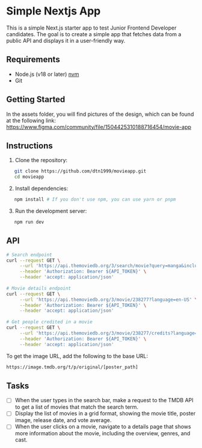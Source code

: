 # Simple Nextjs App

This is a simple Next.js starter app to test Junior Frontend Developer candidates. The goal is to create a simple app
that fetches data from a public API and displays it in a user-friendly way.

## Requirements

- Node.js (v18 or later) [nvm](https://github.com/nvm-sh/nvm)
- Git

## Getting Started

In the assets folder, you will find pictures of the design, which can be found at the following
link: https://www.figma.com/community/file/1504425310188716454/movie-app

## Instructions

1. Clone the repository:

```bash
   git clone https://github.com/dtn1999/movieapp.git
   cd movieapp
```

2. Install dependencies:

```bash
   npm install # If you don't use npm, you can use yarn or pnpm
```

3. Run the development server:

```bash
   npm run dev
```

## API

```bash
# Search endpoint
curl --request GET \
     --url 'https://api.themoviedb.org/3/search/movie?query=manga&include_adult=false&language=en-US&page=1' \
     --header 'Authorization: Bearer ${API_TOKEN}' \
     --header 'accept: application/json'
     
# Movie details endpoint
curl --request GET \
     --url 'https://api.themoviedb.org/3/movie/238277?language=en-US' \
     --header 'Authorization: Bearer ${API_TOKEN}' \
     --header 'accept: application/json'
     
# Get people credited in a movie
curl --request GET \
     --url 'https://api.themoviedb.org/3/movie/238277/credits?language=en-US' \
     --header 'Authorization: Bearer ${API_TOKEN}' \
     --header 'accept: application/json'
```

To get the image URL, add the following to the base URL:

```bash
https://image.tmdb.org/t/p/original/[poster_path]
```

## Tasks

- [ ] When the user types in the search bar, make a request to the TMDB API to get a list of movies that match the search term.
- [ ] Display the list of movies in a grid format, showing the movie title, poster image, release date, and vote average.
- [ ] When the user clicks on a movie, navigate to a details page that shows more information about the movie, including the overview, genres, and cast.
